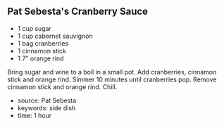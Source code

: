 Pat Sebesta's Cranberry Sauce
-----------------------------

- 1 cup sugar
- 1 cup cabernet sauvignon
- 1 bag cranberries
- 1 cinnamon stick
- 1 7" orange rind

Bring sugar and wine to a boil in a small pot.  Add cranberries,
cinnamon stick and orange rind.  Simmer 10 minutes until cranberries
pop.  Remove cinnamon stick and orange rind.  Chill.

- source: Pat Sebesta
- keywords: side dish
- time: 1 hour
